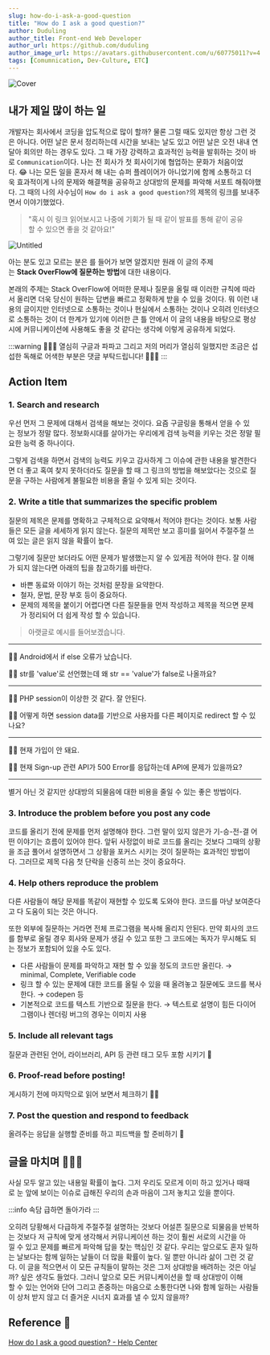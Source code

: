```yaml
---
slug: how-do-i-ask-a-good-question
title: "How do I ask a good question?"
author: Duduling
author_title: Front-end Web Developer
author_url: https://github.com/duduling
author_image_url: https://avatars.githubusercontent.com/u/60775011?v=4
tags: [Comumnication, Dev-Culture, ETC]
---
```


![Cover](https://til.duduling.dev/image/https%3A%2F%2Fs3-us-west-2.amazonaws.com%2Fsecure.notion-static.com%2F5344fcf5-b0cc-4f7d-a1ff-89ffd07dfd4f%2FUntitled.png?table=block&id=dd66b16f-2d0a-4036-82c8-cb17e0c071ad&spaceId=8259e9c1-b7e6-4ae4-9d6b-d6e45ea177ce&width=2000&userId=&cache=v2)

## 내가 제일 많이 하는 일

개발자는 회사에서 코딩을 압도적으로 많이 할까? 물론 그럴 때도 있지만 항상 그런 것은 아니다. 어떤 날은 문서 정리하는데 시간을 보내는 날도 있고 어떤 날은 오전 내내 연달아 회의만 하는 경우도 있다. 그 때 가장 강력하고 효과적인 능력을 발휘하는 것이 바로 `Communication`이다. 나는 전 회사가 첫 회사이기에 협업하는 문화가 처음이었다. 😂 나는 모든 일을 혼자서 해 내는 슈퍼 플레이어가 아니었기에 함께 소통하고 더욱 효과적이게 나의 문제와 해결책을 공유하고 상대방의 문제를 파악해 서포트 해줘야했다. 그 때의 나의 사수님이 `How do i ask a good question?`의 제목의 링크를 보내주면서 이야기했었다.

<!--truncate-->

> "혹시 이 링크 읽어보시고 나중에 기회가 될 때 같이 발표를 통해 같이 공유할 수 있으면 좋을 것 같아요!"

![Untitled](https://til.duduling.dev/image/https%3A%2F%2Fs3-us-west-2.amazonaws.com%2Fsecure.notion-static.com%2Fe6d743e7-2a60-4a89-8e8d-d90e870f3451%2FUntitled.png?table=block&id=5adf4daf-edb6-418e-9025-cb9738e6e5eb&spaceId=8259e9c1-b7e6-4ae4-9d6b-d6e45ea177ce&width=1060&userId=&cache=v2)

아는 분도 있고 모르는 분은 를 들어가 보면 알겠지만 원래 이 글의 주제는 **Stack OverFlow에 질문하는 방법**에 대한 내용이다.

본래의 주제는 Stack OverFlow에 어떠한 문제나 질문을 올릴 때 이러한 규칙에 따라서 올리면 더욱 당신이 원하는 답변을 빠르고 정확하게 받을 수 있을 것이다. 뭐 이런 내용의 글이지만 인터넷으로 소통하는 것이나 현실에서 소통하는 것이나 오히려 인터넷으로 소통하는 것이 더 한계가 있기에 이러한 큰 틀 안에서 이 글의 내용을 바탕으로 평상시에 커뮤니케이션에 사용해도 좋을 것 같다는 생각에 이렇게 공유하게 되었다.

:::warning
💁🏻‍♂️ 열심히 구글과 파파고 그리고 저의 머리가 열심히 일했지만 조금은 섭섭한 독해로 어색한 부분은 댓글 부탁드립니다! 🙇🏻‍♂️
:::

## Action Item

### 1. Search and research

우선 먼저 그 문제에 대해서 검색을 해보는 것이다. 요즘 구글링을 통해서 얻을 수 있는 정보가 정말 많다. 정보화시대를 살아가는 우리에게 검색 능력을 키우는 것은 정말 필요한 능력 중 하나이다.

그렇게 검색을 하면서 검색의 능력도 키우고 감사하게 그 이슈에 관한 내용을 발견한다면 더 좋고 혹여 찾지 못하더라도 질문을 할 때 그 링크의 방법을 해보았다는 것으로 질문을 구하는 사람에게 불필요한 비용을 줄일 수 있게 되는 것이다.

### 2. Write a title that summarizes the specific problem

질문의 제목은 문제를 명확하고 구체적으로 요약해서 적어야 한다는 것이다. 보통 사람들은 모든 글을 세세하게 읽지 않는다. 질문의 제목만 보고 흥미를 잃어서 주절주절 쓰여 있는 글은 읽지 않을 확률이 높다.

그렇기에 질문만 보더라도 어떤 문제가 발생했는지 알 수 있게끔 적어야 한다. 잘 이해가 되지 않는다면 아래의 팁을 참고하기를 바란다.

- 바쁜 동료와 이야기 하는 것처럼 문장을 요약한다.
- 철자, 문법, 문장 부호 등이 중요하다.
- 문제의 제목을 붙이기 어렵다면 다른 질문들을 먼저 작성하고 제목을 적으면 문제가 정리되어 더 쉽게 작성 할 수 있습니다.

> 아랫글로 예시를 들어보겠습니다.

---

👎🏻 Android에서 if else 오류가 났습니다.

👍🏻 str를 'value'로 선언했는데 왜 str == 'value'가 false로 나올까요?

---

👎🏻 PHP session이 이상한 것 같다. 잘 안된다.

👍🏻 어떻게 하면 session data를 기반으로 사용자를 다른 페이지로 redirect 할 수 있나요?

---

👎🏻 현재 가입이 안 돼요.

👍🏻 현재 Sign-up 관련 API가 500 Error를 응답하는데 API에 문제가 있을까요?

---

별거 아닌 것 같지만 상대방의 되물음에 대한 비용을 줄일 수 있는 좋은 방법이다.

### 3. Introduce the problem before you post any code

코드를 올리기 전에 문제를 먼저 설명해야 한다. 그런 말이 있지 않은가 기-승-전-결 어떤 이야기는 흐름이 있어야 한다. 앞뒤 사정없이 바로 코드를 올리는 것보다 그때의 상황을 조금 풀어서 설명하면서 그 상황을 포커스 시키는 것이 질문하는 효과적인 방법이다. 그러므로 제목 다음 첫 단락을 신중히 쓰는 것이 중요하다.

### 4. Help others reproduce the problem

다른 사람들이 해당 문제를 똑같이 재현할 수 있도록 도와야 한다. 코드를 마냥 보여준다고 다 도움이 되는 것은 아니다.

또한 외부에 질문하는 거라면 전체 프로그램을 복사해 올리지 안된다. 만약 회사의 코드를 함부로 올릴 경우 회사와 문제가 생길 수 있고 또한 그 코드에는 독자가 무시해도 되는 정보가 포함되어 있을 수도 있다.

- 다른 사람들이 문제를 파악하고 재현 할 수 있을 정도의 코드만 올린다.
  → minimal, Complete, Verifiable code
- 링크 할 수 있는 문제에 대한 코드를 올릴 수 있을 때 올려놓고 질문에도 코드를 복사한다.
  → codepen 등
- 기본적으로 코드를 텍스트 기반으로 질문을 한다.
  → 텍스트로 설명이 힘든 다이어그램이나 렌더링 버그의 경우는 이미지 사용

### 5. Include all relevant tags

질문과 관련된 언어, 라이브러리, API 등 관련 태그 모두 포함 시키기 🤔

### 6. Proof-read before posting!

게시하기 전에 마지막으로 읽어 보면서 체크하기 👌🏻

### 7. Post the question and respond to feedback

올려주는 응답을 실행할 준비를 하고 피드백을 할 준비하기 🙂

## 글을 마치며 👋🏻👀

사실 모두 알고 있는 내용일 확률이 높다. 그저 우리도 모르게 이미 하고 있거나 때때로 눈 앞에 보이는 이슈로 급해진 우리의 손과 마음이 그저 놓치고 있을 뿐이다.

:::info 속담
급하면 돌아가라
:::

오히려 당황해서 다급하게 주절주절 설명하는 것보다 어설픈 질문으로 되물음을 반복하는 것보다 저 규칙에 맞게 생각해서 커뮤니케이션 하는 것이 훨씬 서로의 시간을 아낄 수 있고 문제를 빠르게 파악해 답을 찾는 핵심인 것 같다. 우리는 앞으로도 혼자 일하는 날보다는 함께 일하는 날들이 더 많을 확률이 높다. 일 뿐만 아니라 삶이 그런 것 같다. 이 글을 적으면서 이 모든 규칙들이 말하는 것은 그저 상대방을 배려하는 것은 아닐까? 싶은 생각도 들었다. 그러니 앞으로 모든 커뮤니케이션을 할 때 상대방이 이해할 수 있는 언어와 단어 그리고 존중하는 마음으로 소통한다면 나와 함께 일하는 사람들이 상처 받지 않고 더 즐거운 시너지 효과를 낼 수 있지 않을까?

## Reference 📎

[How do I ask a good question? - Help Center](https://stackoverflow.com/help/how-to-ask)
